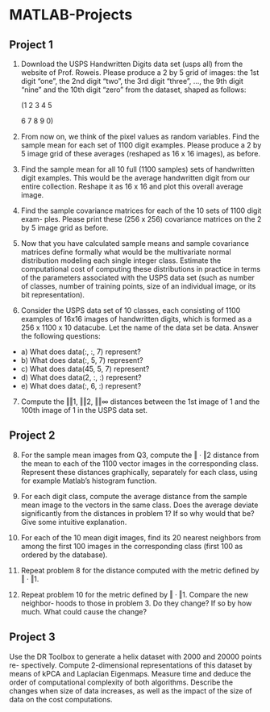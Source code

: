 # MATLAB-Projects

## Project 1


1. Download the USPS Handwritten Digits data set (usps all) from the website of
Prof. Roweis. Please produce a 2 by 5 grid of images: the 1st digit “one”, the 2nd
digit “two”, the 3rd digit “three”, ..., the 9th digit “nine” and the 10th digit “zero”
from the dataset, shaped as follows:


    (1 2 3 4 5


    6 7 8 9 0)


2. From now on, we think of the pixel values as random variables. Find the sample
mean for each set of 1100 digit examples. Please produce a 2 by 5 image grid of these
averages (reshaped as 16 x 16 images), as before. 


3. Find the sample mean for all 10 full (1100 samples) sets of handwritten digit
examples. This would be the average handwritten digit from our entire collection.
Reshape it as 16 x 16 and plot this overall average image.


4. Find the sample covariance matrices for each of the 10 sets of 1100 digit exam-
ples. Please print these (256 x 256) covariance matrices on the 2 by 5 image grid as
before.


5. Now that you have calculated sample means and sample covariance matrices
define formally what would be the multivariate normal distribution modeling each
single integer class. Estimate the computational cost of computing these distributions
in practice in terms of the parameters associated with the USPS data set (such as
number of classes, number of training points, size of an individual image, or its bit
representation).


6. Consider the USPS data set of 10 classes, each consisting of 1100 examples of
16x16 images of handwritten digits, which is formed as a 256 x 1100 x 10 datacube.
Let the name of the data set be data. Answer the following questions:
- a) What does data(:, :, 7) represent?
- b) What does data(:, 5, 7) represent?
- c) What does data(45, 5, 7) represent?
- d) What does data(2, :, :) represent?
- e) What does data(:, 6, :) represent?



7. Compute the ‖‖1, ‖‖2, ‖‖∞ distances between the 1st image of 1 and the 100th
image of 1 in the USPS data set.


## Project 2
8. For the sample mean images from Q3, compute the ‖ · ‖2 distance
from the mean to each of the 1100 vector images in the corresponding class. Represent
these distances graphically, separately for each class, using for example Matlab’s
histogram function.


9. For each digit class, compute the average distance from the sample mean image
to the vectors in the same class. Does the average deviate significantly from the
distances in problem 1? If so why would that be? Give some intuitive explanation.



10. For each of the 10 mean digit images, find its 20 nearest neighbors from among
the first 100 images in the corresponding class (first 100 as ordered by the database).


11. Repeat problem 8 for the distance computed with the metric defined by ‖ · ‖1.

   
12. Repeat problem 10 for the metric defined by ‖ · ‖1. Compare the new neighbor-
hoods to those in problem 3. Do they change? If so by how much. What could cause
the change?


## Project 3
Use the DR Toolbox to generate a helix dataset with 2000 and 20000 points re-
spectively. Compute 2-dimensional representations of this dataset by means of kPCA
and Laplacian Eigenmaps. Measure time and deduce the order of computational
complexity of both algorithms.
Describe the changes when size of data increases, as well as the impact of the size
of data on the cost computations.
